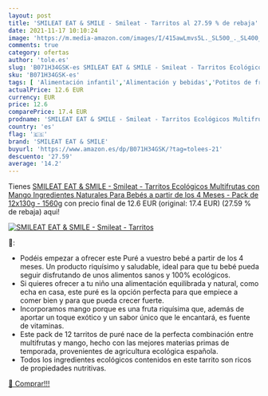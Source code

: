 ```yaml
---
layout: post
title: 'SMILEAT EAT & SMILE - Smileat - Tarritos al 27.59 % de rebaja'
date: 2021-11-17 10:10:24
image: 'https://m.media-amazon.com/images/I/415awLmvs5L._SL500_._SL400_.jpg'
comments: true
category: ofertas
author: 'tole.es'
slug: 'B071H34GSK-es SMILEAT EAT & SMILE - Smileat - Tarritos Ecológicos...'
sku: 'B071H34GSK-es'
tags: [ 'Alimentación infantil','Alimentación y bebidas','Potitos de fruta para bebé','Tarritos de frutas y postres para bebé','Tarritos, purés y postres para bebé','bebés','smileat eat & smile', ]
actualPrice: 12.6 EUR
currency: EUR
price: 12.6
comparePrice: 17.4 EUR
prodname: 'SMILEAT EAT & SMILE - Smileat - Tarritos Ecológicos Multifrutas con Mango  Ingredientes Naturales  Para Bebés a partir de los 4 Meses - Pack de 12x130g - 1560g'
country: 'es'
flag: '🇪🇸'
brand: 'SMILEAT EAT & SMILE'
buyurl: 'https://www.amazon.es/dp/B071H34GSK/?tag=tolees-21'
descuento: '27.59'
average: '14.2'
---
```


Tienes [SMILEAT EAT & SMILE - Smileat - Tarritos Ecológicos Multifrutas con Mango  Ingredientes Naturales  Para Bebés a partir de los 4 Meses - Pack de 12x130g - 1560g](https://www.amazon.es/dp/B071H34GSK/?tag=tolees-21) con precio final de  12.6 EUR (original: 17.4 EUR) (27.59 %  de rebaja) aqui!

[![SMILEAT EAT & SMILE - Smileat - Tarritos](https://m.media-amazon.com/images/I/415awLmvs5L._SL500_._SL400_.jpg)](https://www.amazon.es/dp/B071H34GSK/?tag=tolees-21)

🔎:

- Podéis empezar a ofrecer este Puré a vuestro bebé a partir de los 4 meses. Un producto riquísimo y saludable, ideal para que tu bebé pueda seguir disfrutando de unos alimentos sanos y 100% ecológicos.
- Si quieres ofrecer a tu niño una alimentación equilibrada y natural, como echa en casa, este puré es la opción perfecta para que empiece a comer bien y para que pueda crecer fuerte.
- Incorporamos mango porque es una fruta riquísima que, además de aportar un toque exótico y un sabor único que le encantará, es fuente de vitaminas.
- Este pack de 12 tarritos de puré nace de la perfecta combinación entre multifrutas y mango, hecho con las mejores materias primas de temporada, provenientes de agricultura ecológica española.
- Todos los ingredientes ecológicos contenidos en este tarrito son ricos de propiedades nutritivas.

[🛒 Comprar!!!](https://www.amazon.es/dp/B071H34GSK/?tag=tolees-21)

